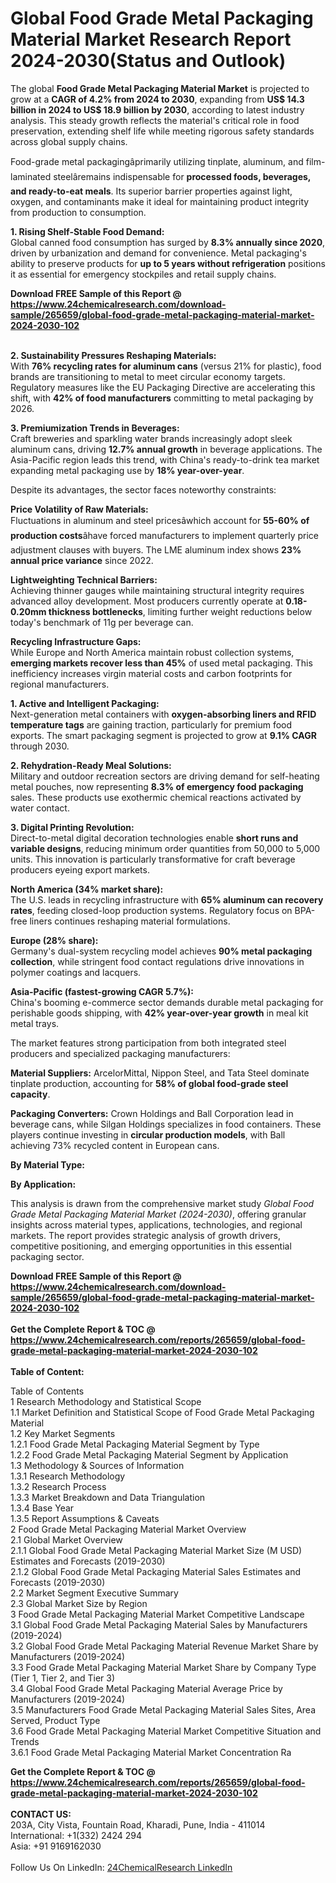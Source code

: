 <h1>Global Food Grade Metal Packaging Material Market Research Report 2024-2030(Status and Outlook)</h1><p>The global <strong>Food Grade Metal Packaging Material Market</strong> is projected to grow at a <strong>CAGR of 4.2% from 2024 to 2030</strong>, expanding from <strong>US$ 14.3 billion in 2024 to US$ 18.9 billion by 2030</strong>, according to latest industry analysis. This steady growth reflects the material's critical role in food preservation, extending shelf life while meeting rigorous safety standards across global supply chains.</p><p>Food-grade metal packagingâprimarily utilizing tinplate, aluminum, and film-laminated steelâremains indispensable for <strong>processed foods, beverages, and ready-to-eat meals</strong>. Its superior barrier properties against light, oxygen, and contaminants make it ideal for maintaining product integrity from production to consumption.</p><p><strong>1. Rising Shelf-Stable Food Demand:</strong><br>
Global canned food consumption has surged by <strong>8.3% annually since 2020</strong>, driven by urbanization and demand for convenience. Metal packaging's ability to preserve products for <strong>up to 5 years without refrigeration</strong> positions it as essential for emergency stockpiles and retail supply chains.</p><div><b>Download FREE Sample of this Report @ 
            <a href="https://www.24chemicalresearch.com/download-sample/265659/global-food-grade-metal-packaging-material-market-2024-2030-102">
            https://www.24chemicalresearch.com/download-sample/265659/global-food-grade-metal-packaging-material-market-2024-2030-102</a></b></div><br><p><strong>2. Sustainability Pressures Reshaping Materials:</strong><br>
With <strong>76% recycling rates for aluminum cans</strong> (versus 21% for plastic), food brands are transitioning to metal to meet circular economy targets. Regulatory measures like the EU Packaging Directive are accelerating this shift, with <strong>42% of food manufacturers</strong> committing to metal packaging by 2026.</p><p><strong>3. Premiumization Trends in Beverages:</strong><br>
Craft breweries and sparkling water brands increasingly adopt sleek aluminum cans, driving <strong>12.7% annual growth</strong> in beverage applications. The Asia-Pacific region leads this trend, with China's ready-to-drink tea market expanding metal packaging use by <strong>18% year-over-year</strong>.</p><p>Despite its advantages, the sector faces noteworthy constraints:</p><p><strong>Price Volatility of Raw Materials:</strong><br>
    Fluctuations in aluminum and steel pricesâwhich account for <strong>55-60% of production costs</strong>âhave forced manufacturers to implement quarterly price adjustment clauses with buyers. The LME aluminum index shows <strong>23% annual price variance</strong> since 2022.</p><p><strong>Lightweighting Technical Barriers:</strong><br>
    Achieving thinner gauges while maintaining structural integrity requires advanced alloy development. Most producers currently operate at <strong>0.18-0.20mm thickness bottlenecks</strong>, limiting further weight reductions below today's benchmark of 11g per beverage can.</p><p><strong>Recycling Infrastructure Gaps:</strong><br>
    While Europe and North America maintain robust collection systems, <strong>emerging markets recover less than 45%</strong> of used metal packaging. This inefficiency increases virgin material costs and carbon footprints for regional manufacturers.</p><p><strong>1. Active and Intelligent Packaging:</strong><br>
Next-generation metal containers with <strong>oxygen-absorbing liners and RFID temperature tags</strong> are gaining traction, particularly for premium food exports. The smart packaging segment is projected to grow at <strong>9.1% CAGR</strong> through 2030.</p><p><strong>2. Rehydration-Ready Meal Solutions:</strong><br>
Military and outdoor recreation sectors are driving demand for self-heating metal pouches, now representing <strong>8.3% of emergency food packaging</strong> sales. These products use exothermic chemical reactions activated by water contact.</p><p><strong>3. Digital Printing Revolution:</strong><br>
Direct-to-metal digital decoration technologies enable <strong>short runs and variable designs</strong>, reducing minimum order quantities from 50,000 to 5,000 units. This innovation is particularly transformative for craft beverage producers eyeing export markets.</p><p><strong>North America (34% market share):</strong><br>
    The U.S. leads in recycling infrastructure with <strong>65% aluminum can recovery rates</strong>, feeding closed-loop production systems. Regulatory focus on BPA-free liners continues reshaping material formulations.</p><p><strong>Europe (28% share):</strong><br>
    Germany's dual-system recycling model achieves <strong>90% metal packaging collection</strong>, while stringent food contact regulations drive innovations in polymer coatings and lacquers.</p><p><strong>Asia-Pacific (fastest-growing CAGR 5.7%):</strong><br>
    China's booming e-commerce sector demands durable metal packaging for perishable goods shipping, with <strong>42% year-over-year growth</strong> in meal kit metal trays.</p><p>The market features strong participation from both integrated steel producers and specialized packaging manufacturers:</p><p><strong>Material Suppliers:</strong> ArcelorMittal, Nippon Steel, and Tata Steel dominate tinplate production, accounting for <strong>58% of global food-grade steel capacity</strong>.</p><p><strong>Packaging Converters:</strong> Crown Holdings and Ball Corporation lead in beverage cans, while Silgan Holdings specializes in food containers. These players continue investing in <strong>circular production models</strong>, with Ball achieving 73% recycled content in European cans.</p><p><strong>By Material Type:</strong></p><p><strong>By Application:</strong></p><p>This analysis is drawn from the comprehensive market study <em>Global Food Grade Metal Packaging Material Market (2024-2030)</em>, offering granular insights across material types, applications, technologies, and regional markets. The report provides strategic analysis of growth drivers, competitive positioning, and emerging opportunities in this essential packaging sector.</p><div><b>Download FREE Sample of this Report @ 
            <a href="https://www.24chemicalresearch.com/download-sample/265659/global-food-grade-metal-packaging-material-market-2024-2030-102">
            https://www.24chemicalresearch.com/download-sample/265659/global-food-grade-metal-packaging-material-market-2024-2030-102</a></b></div><br><div><b>Get the Complete Report & TOC @ 
            <a href="https://www.24chemicalresearch.com/reports/265659/global-food-grade-metal-packaging-material-market-2024-2030-102">
            https://www.24chemicalresearch.com/reports/265659/global-food-grade-metal-packaging-material-market-2024-2030-102</a></b></div><br>
            <b>Table of Content:</b><p>Table of Contents<br />
1 Research Methodology and Statistical Scope<br />
1.1 Market Definition and Statistical Scope of Food Grade Metal Packaging Material<br />
1.2 Key Market Segments<br />
1.2.1 Food Grade Metal Packaging Material Segment by Type<br />
1.2.2 Food Grade Metal Packaging Material Segment by Application<br />
1.3 Methodology & Sources of Information<br />
1.3.1 Research Methodology<br />
1.3.2 Research Process<br />
1.3.3 Market Breakdown and Data Triangulation<br />
1.3.4 Base Year<br />
1.3.5 Report Assumptions & Caveats<br />
2 Food Grade Metal Packaging Material Market Overview<br />
2.1 Global Market Overview<br />
2.1.1 Global Food Grade Metal Packaging Material Market Size (M USD) Estimates and Forecasts (2019-2030)<br />
2.1.2 Global Food Grade Metal Packaging Material Sales Estimates and Forecasts (2019-2030)<br />
2.2 Market Segment Executive Summary<br />
2.3 Global Market Size by Region<br />
3 Food Grade Metal Packaging Material Market Competitive Landscape<br />
3.1 Global Food Grade Metal Packaging Material Sales by Manufacturers (2019-2024)<br />
3.2 Global Food Grade Metal Packaging Material Revenue Market Share by Manufacturers (2019-2024)<br />
3.3 Food Grade Metal Packaging Material Market Share by Company Type (Tier 1, Tier 2, and Tier 3)<br />
3.4 Global Food Grade Metal Packaging Material Average Price by Manufacturers (2019-2024)<br />
3.5 Manufacturers Food Grade Metal Packaging Material Sales Sites, Area Served, Product Type<br />
3.6 Food Grade Metal Packaging Material Market Competitive Situation and Trends<br />
3.6.1 Food Grade Metal Packaging Material Market Concentration Ra</p><div><b>Get the Complete Report & TOC @ 
            <a href="https://www.24chemicalresearch.com/reports/265659/global-food-grade-metal-packaging-material-market-2024-2030-102">
            https://www.24chemicalresearch.com/reports/265659/global-food-grade-metal-packaging-material-market-2024-2030-102</a></b></div><br><b>CONTACT US:</b><br>
            203A, City Vista, Fountain Road, Kharadi, Pune, India - 411014<br>
            International: +1(332) 2424 294<br>
            Asia: +91 9169162030 <br><br>
            Follow Us On LinkedIn: <a href="https://www.linkedin.com/company/24chemicalresearch/">24ChemicalResearch LinkedIn</a>